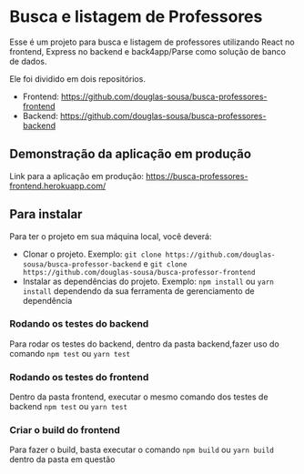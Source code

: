 # Busca e listagem de Professores

Esse é um projeto para busca e listagem de professores utilizando React no frontend, Express no backend 
e back4app/Parse como solução de banco de dados.

Ele foi dividido em dois repositórios.
- Frontend: https://github.com/douglas-sousa/busca-professores-frontend
- Backend: https://github.com/douglas-sousa/busca-professores-backend

## Demonstração da aplicação em produção

Link para a aplicação em produção: https://busca-professores-frontend.herokuapp.com/

## Para instalar

Para ter o projeto em sua máquina local, você deverá:

- Clonar o projeto. Exemplo: `git clone https://github.com/douglas-sousa/busca-professor-backend` e `git clone https://github.com/douglas-sousa/busca-professor-frontend`
- Instalar as dependências do projeto. Exemplo: `npm install` ou `yarn install` dependendo da sua ferramenta de gerenciamento de dependência

### Rodando os testes do backend

Para rodar os testes do backend, dentro da pasta backend,fazer uso do comando `npm test` ou `yarn test`

### Rodando os testes do frontend

Dentro da pasta frontend, executar o mesmo comando dos testes de backend `npm test` ou `yarn test`

### Criar o build do frontend

Para fazer o build, basta executar o comando `npm build` ou `yarn build` dentro da pasta em questão
